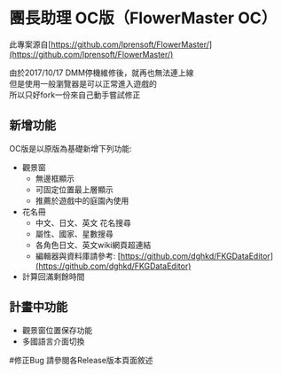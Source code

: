 # 團長助理 OC版（FlowerMaster OC）
此專案源自[https://github.com/lprensoft/FlowerMaster/](https://github.com/lprensoft/FlowerMaster/)

由於2017/10/17 DMM停機維修後，就再也無法連上線  
但是使用一般瀏覽器是可以正常進入遊戲的  
所以只好fork一份來自己動手嘗試修正  

## 新增功能
OC版是以原版為基礎新增下列功能:

* 觀景窗
	* 無邊框顯示
	* 可固定位置最上層顯示
	* 推薦於遊戲中的庭園內使用
* 花名冊
	* 中文、日文、英文 花名搜尋
	* 屬性、國家、星數搜尋
	* 各角色日文、英文wiki網頁超連結
	* 編輯器與資料庫請參考: [https://github.com/dghkd/FKGDataEditor](https://github.com/dghkd/FKGDataEditor)
* 計算回滿剩餘時間

## 計畫中功能
* 觀景窗位置保存功能
* 多國語言介面切換

#修正Bug
請參閱各Release版本頁面敘述
